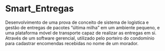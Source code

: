 # Smart_Entregas
Desenvolvimento de uma prova de conceito de sistema de logística e gestão de entregas de pacotes “última milha” em um ambiente pequeno, e uma plataforma móvel de transporte capaz de realizar as entregas em si. Através de um software gerencial, utilizado pelo porteiro do condomínio para cadastrar encomendas recebidas no nome de um morador.
